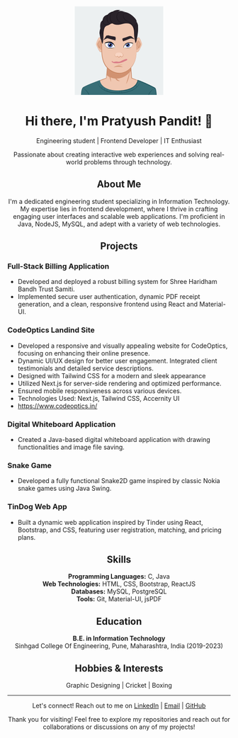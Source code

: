<p align="center">
  <img src="https://github.com/praty1619/my-image/blob/main/AvatarMaker%20(1).png?raw=true" alt="Pratyush Pandit" width="200" height="200">
</p>

<h1 align="center">Hi there, I'm Pratyush Pandit! 👋</h1>

<p align="center">Engineering student | Frontend Developer | IT Enthusiast</p>

<p align="center">Passionate about creating interactive web experiences and solving real-world problems through technology.</p>

<h2 align="center">About Me</h2>

<p align="center">I'm a dedicated engineering student specializing in Information Technology. My expertise lies in frontend development, where I thrive in crafting engaging user interfaces and scalable web applications. I'm proficient in Java, NodeJS, MySQL, and adept with a variety of web technologies.</p>

<h2 align="center">Projects</h2>

### Full-Stack Billing Application
- Developed and deployed a robust billing system for Shree Haridham Bandh Trust Samiti.
- Implemented secure user authentication, dynamic PDF receipt generation, and a clean, responsive frontend using React and Material-UI.

### CodeOptics Landind Site
- Developed a responsive and visually appealing website for CodeOptics, focusing on enhancing their online presence.
- Dynamic UI/UX design for better user engagement. Integrated client testimonials and detailed service descriptions.
- Designed with Tailwind CSS for a modern and sleek appearance
- Utilized Next.js for server-side rendering and optimized performance.
- Ensured mobile responsiveness across various devices.
- Technologies Used: Next.js, Tailwind CSS, Accernity UI
- https://www.codeoptics.in/

### Digital Whiteboard Application
- Created a Java-based digital whiteboard application with drawing functionalities and image file saving.

### Snake Game
- Developed a fully functional Snake2D game inspired by classic Nokia snake games using Java Swing.

### TinDog Web App
- Built a dynamic web application inspired by Tinder using React, Bootstrap, and CSS, featuring user registration, matching, and pricing plans.

<h2 align="center">Skills</h2>

<p align="center">  
  <strong>Programming Languages:</strong> C, Java <br>
  <strong>Web Technologies:</strong> HTML, CSS, Bootstrap, ReactJS <br>
  <strong>Databases:</strong> MySQL, PostgreSQL <br>
  <strong>Tools:</strong> Git, Material-UI, jsPDF
</p>

<h2 align="center">Education</h2>

<p align="center">
  <strong>B.E. in Information Technology</strong> <br>
  Sinhgad College Of Engineering, Pune, Maharashtra, India (2019-2023)
</p>

<h2 align="center">Hobbies & Interests</h2>

<p align="center">
  Graphic Designing | Cricket | Boxing
</p>

---

<p align="center">
  Let's connect! Reach out to me on <a href="https://www.linkedin.com/in/pratyush-pandit-5016bb1a9/">LinkedIn</a> | <a href="mailto:praty1612@gmail.com">Email</a> | <a href="https://github.com/praty1619">GitHub</a>
</p>

<p align="center">
  Thank you for visiting! Feel free to explore my repositories and reach out for collaborations or discussions on any of my projects!
</p>
